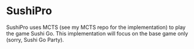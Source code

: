 # SushiPro
SushiPro uses MCTS (see my MCTS repo for the implementation) to play the game Sushi Go. This implementation will focus on the base game only (sorry, Sushi Go Party).

